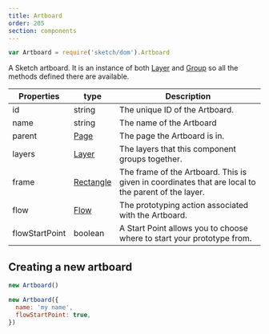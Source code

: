 ```yaml
---
title: Artboard
order: 205
section: components
---
```


```javascript
var Artboard = require('sketch/dom').Artboard
```

A Sketch artboard. It is an instance of both [Layer](#layer) and [Group](#group) so all the methods defined there are available.

| Properties     | type                    | Description                                                                                        |
| -------------- | ----------------------- | -------------------------------------------------------------------------------------------------- |
| id             | string                  | The unique ID of the Artboard.                                                                     |
| name           | string                  | The name of the Artboard                                                                           |
| parent         | [Page](#page)           | The page the Artboard is in.                                                                       |
| layers         | [Layer](#layer)         | The layers that this component groups together.                                                    |
| frame          | [Rectangle](#rectangle) | The frame of the Artboard. This is given in coordinates that are local to the parent of the layer. |
| flow           | [Flow](#flow)           | The prototyping action associated with the Artboard.                                               |
| flowStartPoint | boolean                 | A Start Point allows you to choose where to start your prototype from.                             |

## Creating a new artboard

```javascript
new Artboard()
```

```javascript
new Artboard({
  name: 'my name',
  flowStartPoint: true,
})
```
